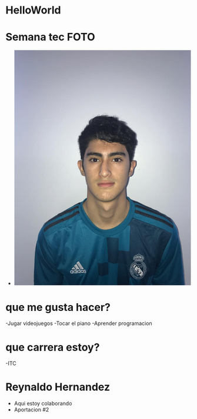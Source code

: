 # HelloWorld
# Semana tec FOTO
* ![ALUMNOS](FOTO.jpg)


# que me gusta hacer?
-Jugar videojuegos
-Tocar el piano
-Aprender programacion


# que carrera estoy?
-ITC

# Reynaldo Hernandez
- Aqui estoy colaborando
- Aportacion #2
